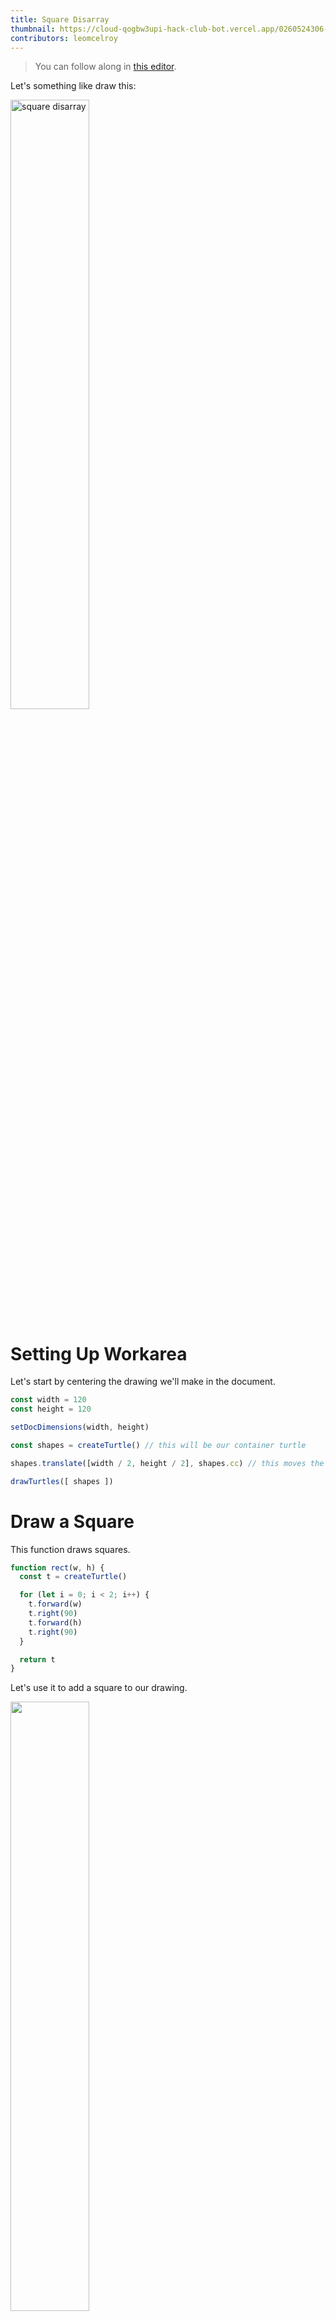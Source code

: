 ```yaml
---
title: Square Disarray
thumbnail: https://cloud-qogbw3upi-hack-club-bot.vercel.app/0260524306-bcaf04e7-a00e-4f98-aaed-01eeebf2c79c.webp
contributors: leomcelroy
---
```


> You can follow along in [this editor](https://blot.hackclub.dev/editor?guide=square-disarray).

Let's something like draw this:

<img alt="square disarray" src="https://cloud-qogbw3upi-hack-club-bot.vercel.app/0260524306-bcaf04e7-a00e-4f98-aaed-01eeebf2c79c.webp" width="50%"/>

# Setting Up Workarea

Let's start by centering the drawing we'll make in the document.

```js
const width = 120
const height = 120

setDocDimensions(width, height)

const shapes = createTurtle() // this will be our container turtle

shapes.translate([width / 2, height / 2], shapes.cc) // this moves the center of our turtle to the center of our doc

drawTurtles([ shapes ])
```

# Draw a Square

This function draws squares.

```js
function rect(w, h) {
  const t = createTurtle()

  for (let i = 0; i < 2; i++) {
    t.forward(w)
    t.right(90)
    t.forward(h)
    t.right(90)
  }

  return t
}
```

Let's use it to add a square to our drawing.

<img src="https://github.com/hackclub/blot/assets/27078897/6a9b273c-391e-4ee7-9036-114524589d09" width="50%"/>


<details>
<summary>Hint</summary>
  
```js
// ...

shapes.join(rect(10, 10)) // here is the new line

shapes.translate([width / 2, height / 2], shapes.cc)

// ...
```

</details>

# Make a Grid

First we'll make a row. Start with a lot of squares.

```js
const gridWidth = 10

for (let i = 0; i < gridWidth; i++) {
  const t = rect(10, 10)
  shapes.join(t)
}
```

<img src="https://github.com/hackclub/blot/assets/27078897/df700565-f80b-434b-ae92-1b6a4ecbc36b" width="50%"/>

We can't see any change because they are on top of eachother! Space them out.

<img src="https://github.com/hackclub/blot/assets/27078897/367f376f-a903-44ec-8e31-db7e8090782b" width="50%"/>

<details>
<summary>Hint</summary>

```js
for (let i = 0; i < 3; i++) {
  const t = rect(10, 10)
  t.translate([23 * i, 0])
  shapes.join(t)
}
```

</details>

If we want the spacing to be perfect, each square should move by the width of a square.

<img src="https://github.com/hackclub/blot/assets/27078897/4e9e02da-20e3-4b83-ba27-5e384163148f" width="50%"/>

<details>
<summary>Hint</summary>

```js
const squareWidth = 10
for (let i = 0; i < 3; i++) {
  const t = rect(squareWidth, 10)
  t.translate([squareWidth * i, 0])
  shapes.join(t)
}
```

</details>

To make it a grid add another loop.

<img src="https://github.com/hackclub/blot/assets/27078897/9b0fea0d-2b04-492b-9c3e-018bde669099" width="50%"/>

<details>
<summary>Hint</summary>

```js
const squareWidth = 10
const squareHeight = 10
for (let i = 0; i < 3; i++) {
  for (let j = 0; j < 3; j++) {
    const t = rect(squareWidth, squareHeight)
    t.translate([squareWidth * i, squareHeight * j])
    shapes.join(t)
  }
}
```

</details>

Increase the loop range for a bigger grid.

<img src="https://github.com/hackclub/blot/assets/27078897/5408832c-2125-47af-9e84-0dd88c2fab67" width="50%"/>

# Add Some Disarray

We can randomly translate each square.

<img src="https://github.com/hackclub/blot/assets/27078897/8f64548c-08dc-4709-85a8-cd941baf8438" width="50%"/>

<details>
<summary>Hint</summary>
  
```js
for (let i = 0; i < 10; i++) {
  for (let j = 0; j < 10; j++) {
    const t = rect(squareWidth, squareHeight)
    t.translate([squareWidth * i, squareHeight * j])

    // randomness added here
    t.translate([randInRange(-1, 1), randInRange(-1, 1)])

    shapes.join(t)
  }
}
```

</details>

Scale the randomness with the x location.

<img src="https://github.com/hackclub/blot/assets/27078897/fb392a9b-4ec8-4eec-9f1f-035d67c4ea50" width="50%"/>

<details>
<summary>Hint</summary>
  
```js
t.translate([(randInRange(-1, 1) * i) / 6, (randInRange(-1, 1) * i) / 6])
```

</details>

Now rotate each square in a similar manner.

<img src="https://github.com/hackclub/blot/assets/27078897/1a0902f1-084d-4651-a188-c1dbe6995289" width="50%"/>

<details>
<summary>Hint</summary>

```js
t.rotate(randInRange(-1, 1) * 2 * i)
```

</details>

And that's our piece!

# Extensions

- Can you adjust transformations based on x and y?
- Can you add scale to the transformations?
- Can you change the rectangle sizes?
